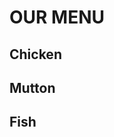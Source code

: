<!doctype html>

 <head> 
  <meta charset="UTI=8"> 
  <title>Assignment1</title> 
  <link rel="stylesheet" href="f.css"> 
 </head> 
 <body> 
  <h1> OUR MENU </h1> 
  <div class="container"> 
   <div class="d1"> 
    <h2 class="h1">Chicken</h2> 
   </div> 
   <div class="d2"> 
    <h2 class="h2"> Mutton</h2> 
   </div> 
   <div class="d3"> 
    <h2 class="h3">Fish</h2> 
   </div> 
  </div> 
 </body>
</html>
